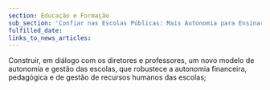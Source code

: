 ```yaml
---
section: Educação e Formação
sub_section: 'Confiar nas Escolas Públicas: Mais Autonomia para Ensinar'
fulfilled_date:
links_to_news_articles:
---
```


Construir, em diálogo com os diretores e professores, um novo modelo de autonomia e gestão das escolas, que robustece a autonomia financeira, pedagógica e de gestão de recursos humanos das escolas;